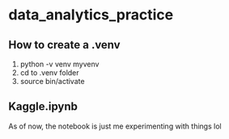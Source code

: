# data_analytics_practice

## How to create a .venv
1. python -v venv myvenv
2. cd to .venv folder
3. source bin/activate

## Kaggle.ipynb
As of now, the notebook is just me experimenting with things lol
